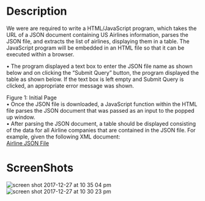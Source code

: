 # Description
We were are required to write a HTML/JavaScript program, which takes the URL of a JSON document containing US Airlines information, parses the JSON file, and extracts the list of airlines, displaying them in a table. The JavaScript program will be embedded in an HTML file so that it can be executed within a browser.<br>

• The program displayed a text box to enter the JSON file name as shown below and on clicking the “Submit Query” button, the program displayed the table as shown below. If the text box is left empty and Submit Query is clicked, an appropriate
error message was shown.<br>

Figure 1: Initial Page<br>
• Once the JSON file is downloaded, a JavaScript function within the
HTML file parses the JSON document that was passed as an input to
the popped up window.<br>
• After parsing the JSON document, a table should be displayed
consisting of the data for all Airline companies that are contained in
the JSON file. For example, given the following XML document:<br>
[Airline JSON File](airline.json)<br>

# ScreenShots
![screen shot 2017-12-27 at 10 35 04 pm](https://user-images.githubusercontent.com/20076221/34402429-49027ffa-eb56-11e7-8acb-0c9ca9116cf7.png)<br>
![screen shot 2017-12-27 at 10 30 23 pm](https://user-images.githubusercontent.com/20076221/34402342-ba34875a-eb55-11e7-88cc-08e460f2a126.png)
